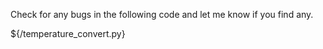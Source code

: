 Check for any bugs in the following code and let me know if you find any.

${/temperature_convert.py}
